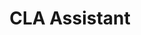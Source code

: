---
codehost: https://github.com/cla-assistant
logohandle: cla-assistantio
sort: cla-assistant
title: CLA Assistant
website: https://cla-assistant.io/
---